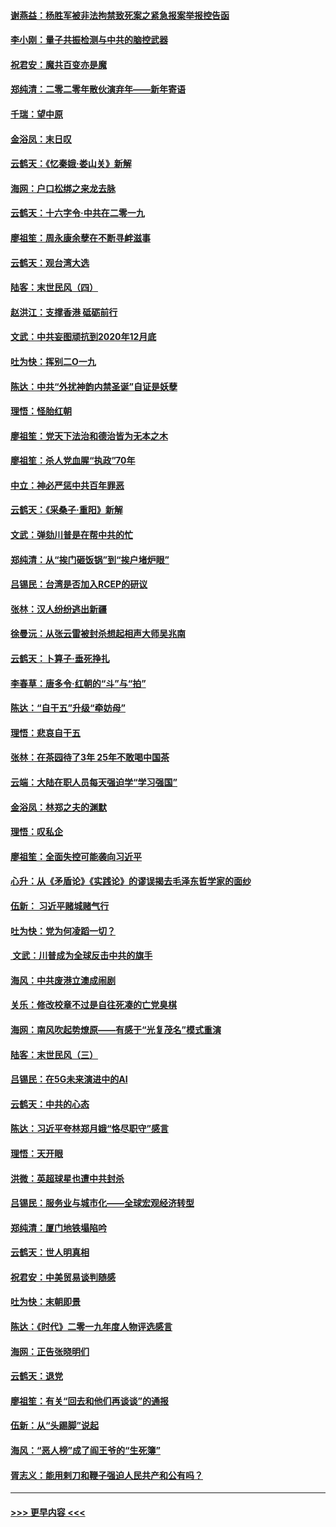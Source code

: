 #### [谢燕益：杨胜军被非法拘禁致死案之紧急报案举报控告函](../pages/nsc993/n11756134.md?t=12310901) 
#### [李小刚：量子共振检测与中共的脑控武器](../pages/nsc993/n11754518.md?t=12310901) 
#### [祝君安：魔共百变亦是魔](../pages/nsc993/n11754469.md?t=12310901) 
#### [郑纯清：二零二零年散伙演弃年——新年寄语](../pages/nsc993/n11754195.md?t=12310901) 
#### [千瑞：望中原](../pages/nsc993/n11754159.md?t=12310901) 
#### [金浴凤：末日叹](../pages/nsc993/n11752359.md?t=12310901) 
#### [云鹤天：《忆秦娥‧娄山关》新解](../pages/nsc993/n11752348.md?t=12310901) 
#### [海网：户口松绑之来龙去脉](../pages/nsc993/n11752328.md?t=12310901) 
#### [云鹤天：十六字令‧中共在二零一九](../pages/nsc993/n11752305.md?t=12310901) 
#### [廖祖笙：周永康余孽在不断寻衅滋事](../pages/nsc993/n11751013.md?t=12310901) 
#### [云鹤天：观台湾大选](../pages/nsc993/n11751007.md?t=12310901) 
#### [陆客：末世民风（四）](../pages/nsc993/n11749203.md?t=12310901) 
#### [赵洪江：支撑香港 砥砺前行](../pages/nsc993/n11748482.md?t=12310901) 
#### [文武：中共妄图顽抗到2020年12月底](../pages/nsc993/n11748446.md?t=12310901) 
#### [吐为快：挥别二O一九](../pages/nsc993/n11748411.md?t=12310901) 
#### [陈达：中共“外扰神韵内禁圣诞”自证是妖孽](../pages/nsc993/n11748226.md?t=12310901) 
#### [理悟：怪胎红朝](../pages/nsc993/n11748206.md?t=12310901) 
#### [廖祖笙：党天下法治和德治皆为无本之木](../pages/nsc993/n11748135.md?t=12310901) 
#### [廖祖笙：杀人党血腥“执政”70年](../pages/nsc993/n11745144.md?t=12310901) 
#### [中立：神必严惩中共百年罪恶](../pages/nsc993/n11744970.md?t=12310901) 
#### [云鹤天：《采桑子‧重阳》新解](../pages/nsc993/n11744948.md?t=12310901) 
#### [文武：弹劾川普是在帮中共的忙](../pages/nsc993/n11744758.md?t=12310901) 
#### [郑纯清：从“挨门砸饭锅”到“挨户堵炉眼”](../pages/nsc993/n11744745.md?t=12310901) 
#### [吕锡民：台湾是否加入RCEP的研议](../pages/nsc993/n11744701.md?t=12310901) 
#### [张林：汉人纷纷逃出新疆](../pages/nsc993/n11743530.md?t=12310901) 
#### [徐曼沅：从张云雷被封杀想起相声大师吴兆南](../pages/nsc993/n11741816.md?t=12310901) 
#### [云鹤天：卜算子‧垂死挣扎](../pages/nsc993/n11739956.md?t=12310901) 
#### [李春草：唐多令‧红朝的“斗”与“拍”](../pages/nsc993/n11739830.md?t=12310901) 
#### [陈达：“自干五”升级“牵妨母”](../pages/nsc993/n11739724.md?t=12310901) 
#### [理悟：悲哀自干五](../pages/nsc993/n11739547.md?t=12310901) 
#### [张林：在茶园待了3年 25年不敢喝中国茶](../pages/nsc993/n11739240.md?t=12310901) 
#### [云端：大陆在职人员每天强迫学“学习强国”](../pages/nsc993/n11738735.md?t=12310901) 
#### [金浴凤：林郑之夫的渊默](../pages/nsc993/n11737735.md?t=12310901) 
#### [理悟：叹私企](../pages/nsc993/n11737715.md?t=12310901) 
#### [廖祖笙：全面失控可能袭向习近平](../pages/nsc993/n11737704.md?t=12310901) 
#### [心升：从《矛盾论》《实践论》的谬误揭去毛泽东哲学家的面纱](../pages/nsc993/n11736962.md?t=12310901) 
#### [伍新： 习近平赌城赌气行](../pages/nsc993/n11736929.md?t=12310901) 
#### [吐为快：党为何凌蹈一切？](../pages/nsc993/n11736915.md?t=12310901) 
#### [ 文武：川普成为全球反击中共的旗手](../pages/nsc993/n11736882.md?t=12310901) 
#### [海风：中共废港立澳成闹剧](../pages/nsc993/n11735857.md?t=12310901) 
#### [关乐：修改校章不过是自往死凑的亡党臭棋](../pages/nsc993/n11735097.md?t=12310901) 
#### [海网：南风吹起势燎原——有感于“光复茂名”模式重演](../pages/nsc993/n11732308.md?t=12310901) 
#### [陆客：末世民风（三）](../pages/nsc993/n11732211.md?t=12310901) 
#### [吕锡民：在5G未来演进中的AI](../pages/nsc993/n11730010.md?t=12310901) 
#### [云鹤天：中共的心态](../pages/nsc993/n11729906.md?t=12310901) 
#### [陈达：习近平夸林郑月娥“恪尽职守”感言](../pages/nsc993/n11729881.md?t=12310901) 
#### [理悟：天开眼](../pages/nsc993/n11729699.md?t=12310901) 
#### [洪微：英超球星也遭中共封杀](../pages/nsc993/n11727243.md?t=12310901) 
#### [吕锡民：服务业与城市化——全球宏观经济转型](../pages/nsc993/n11725845.md?t=12310901) 
#### [郑纯清：厦门地铁塌陷吟](../pages/nsc993/n11725813.md?t=12310901) 
#### [云鹤天：世人明真相](../pages/nsc993/n11725621.md?t=12310901) 
#### [祝君安：中美贸易谈判随感](../pages/nsc993/n11725609.md?t=12310901) 
#### [吐为快：末朝即景](../pages/nsc993/n11723365.md?t=12310901) 
#### [陈达：《时代》二零一九年度人物评选感言](../pages/nsc993/n11723337.md?t=12310901) 
#### [海网：正告张晓明们](../pages/nsc993/n11723228.md?t=12310901) 
#### [云鹤天：退党](../pages/nsc993/n11723056.md?t=12310901) 
#### [廖祖笙：有关“回去和他们再谈谈”的通报](../pages/nsc993/n11722442.md?t=12310901) 
#### [伍新：从“头踢脚”说起](../pages/nsc993/n11722429.md?t=12310901) 
#### [海风：“恶人榜”成了阎王爷的“生死簿”](../pages/nsc993/n11722272.md?t=12310901) 
#### [胥志义：能用剌刀和鞭子强迫人民共产和公有吗？](../pages/nsc993/n11720569.md?t=12310901) 

----
#### [ >>> 更早内容 <<< ](../indexes/nsc993-earlier.md)
